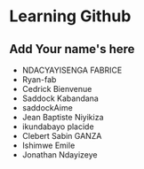 # Learning Github

## Add Your name's here

- NDACYAYISENGA FABRICE
- Ryan-fab
- Cedrick Bienvenue
-  Saddock Kabandana
-  saddockAime
-  Jean Baptiste Niyikiza
- ikundabayo placide
-  Clebert Sabin GANZA
- Ishimwe Emile
- Jonathan Ndayizeye
